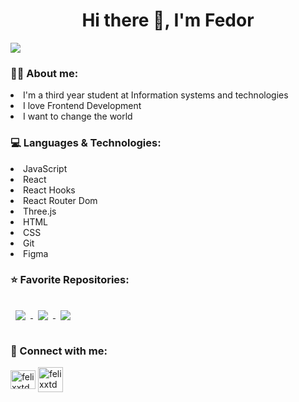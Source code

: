 
<h1 align="center">Hi there 👋, I'm Fedor</h1>
<img src="https://c.tenor.com/NOYF3f82b_gAAAAC/programmer.gif"/>


<h3 align="left">👱🏼 About me:</h3>
<p align="left">
  <li>I'm a third year student at Information systems and technologies
  <li>I love Frontend Development
  <li>I want to change the world
</p>

<h3 align="left">💻 Languages & Technologies:</h3>
<p align="left">
  <li>JavaScript
  <li>React
  <li>React Hooks
  <li>React Router Dom
  <li>Three.js
  <li>HTML
  <li>CSS
  <li>Git
  <li>Figma
</p>

<h3 align="left">⭐️ Favorite Repositories:</h3>
<a href="https://github.com/FelixTisov/audio-player">
  <img align="center" style="margin:1rem 0.5rem" src="https://github-readme-stats.vercel.app/api/pin/?username=FelixTisov&repo=audio-player&title_color=ffffff&text_color=c9cacc&icon_color=FFA34E&bg_color=2F4260" />
</a>
<a href="https://github.com/FelixTisov/shoes-shop">
  <img align="center" style="margin:1rem 0.5rem" src="https://github-readme-stats.vercel.app/api/pin/?username=FelixTisov&repo=shoes-shop&title_color=ffffff&text_color=c9cacc&icon_color=FFA34E&bg_color=2F4260" />
</a>
<a href="https://github.com/Shkesham/latinizator">
  <img align="center" style="margin:1rem 0.5rem" src="https://github-readme-stats.vercel.app/api/pin/?username=Shkesham&repo=latinizator&title_color=ffffff&text_color=c9cacc&icon_color=FFA34E&bg_color=2F4260" />
</a>

<h3 align="left">📧 Connect with me:</h3>
<p align="left">
<a href="https://www.linkedin.com/in/felixxtd/" target="blank"><img align="center" src="https://raw.githubusercontent.com/rahuldkjain/github-profile-readme-generator/master/src/images/icons/Social/linked-in-alt.svg" alt="felixxtd" height="30" width="40" /></a>
<a href="https://t.me/felixxtd" target="blank"><img align="center" src="https://user-images.githubusercontent.com/70074892/192116101-7bb4f607-e7e2-4a9e-b6a4-909bdc676ab1.png" alt="felixxtd" height="40" width="40" /></a>
</p>

<!--
**FelixTisov/FelixTisov** is a ✨ _special_ ✨ repository because its `README.md` (this file) appears on your GitHub profile.

Here are some ideas to get you started:

- 🔭 I’m currently working on ...
- 🌱 I’m currently learning ...
- 👯 I’m looking to collaborate on ...
- 🤔 I’m looking for help with ...
- 💬 Ask me about ...
- 📫 How to reach me: ...
- 😄 Pronouns: ...
- ⚡ Fun fact: ...
-->
